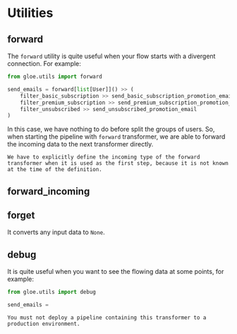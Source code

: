 # Utilities

## forward

The `forward` utility is quite useful when your flow starts with a divergent connection. For example:

```python
from gloe.utils import forward

send_emails = forward[list[User]]() >> (
    filter_basic_subscription >> send_basic_subscription_promotion_email,
    filter_premium_subscription >> send_premium_subscription_promotion_email,
    filter_unsubscribed >> send_unsubscribed_promotion_email
)
```

In this case, we have nothing to do before split the groups of users. So, when starting the pipeline with `forward` transformer, we are able to forward the incoming data to the next transformer directly.
```{important}
We have to explicitly define the incoming type of the forward transformer when it is used as the first step, because it is not known at the time of the definition.
```

## forward_incoming


## forget

It converts any input data to `None`.

## debug

It is quite useful when you want to see the flowing data at some points, for example:

```python
from gloe.utils import debug

send_emails = 
```
```{danger}
You must not deploy a pipeline containing this transformer to a production environment.
```